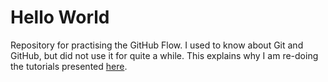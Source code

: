 # Hello World
Repository for practising the GitHub Flow.
I used to know about Git and GitHub, but did not use it for quite a while.
This explains why I am re-doing the tutorials presented [here](https://docs.github.com/en/get-started/start-your-journey).
